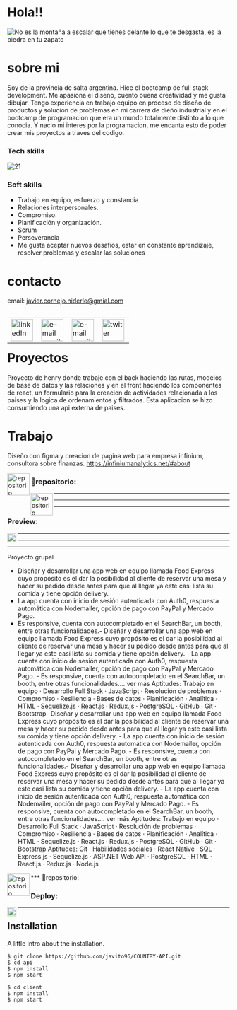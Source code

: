 # Hola!!
![No es la montaña a escalar que tienes delante lo que te desgasta, es la piedra en tu zapato](https://user-images.githubusercontent.com/94643515/205610185-0a9a7131-2d42-43d8-96a4-e34a36e92e61.gif)
# sobre mi
Soy de la provincia de salta argentina. Hice el bootcamp de full stack development. Me apasiona el diseño, cuento buena creatividad y me gusta dibujar. Tengo experiencia en  trabajo equipo en proceso de diseño de productos y solucion de problemas en mi carrera de dieño industrial y en el bootcamp de programacion que era un mundo totalmente distinto a lo que conocia. Y nacio mi interes por la programacion, me encanta esto de poder crear mis proyectos a traves del codigo.


### Tech skills

![21](https://user-images.githubusercontent.com/94643515/205609119-d1c2e2ad-e672-4b21-a297-897888e4f7f6.gif)



### Soft skills

- Trabajo en equipo, esfuerzo y constancia
- Relaciones interpersonales.
- Compromiso.
- Planificación y organización.
- Scrum
- Perseverancia
- Me gusta aceptar nuevos desafíos, estar en constante aprendizaje, resolver problemas y escalar las soluciones


# contacto
email: javier.cornejo.niderle@gmial.com
<table align="left"> 
  <td>
<a href="https://www.linkedin.com/in/javiercornejo-developerfullstack/">
  <img align="left" src="https://i.imgur.com/pSEI8t9.png" alt="linkedIn" height="50" width="50" />
</a>
  </td>
  <td>
<a href="mailto:javier.cornejo.niderle@gmial.com">
  <img align= "left" src="https://cdn-icons-png.flaticon.com/512/5968/5968534.png" alt="e-mail gmail" height="50" />
</a>
  </td>
      <td>
<a href="https://www.instagram.com/javiercornejo1/">
  <img align= "left" src="https://upload.wikimedia.org/wikipedia/commons/thumb/e/e7/Instagram_logo_2016.svg/2048px-Instagram_logo_2016.svg.png" alt="e-mail gmail" height="50" />
</a>
  </td>
          <td>
<a href="https://twitter.com/Javit0Cornejo">
  <img align= "left" src="https://upload.wikimedia.org/wikipedia/commons/thumb/4/4f/Twitter-logo.svg/2491px-Twitter-logo.svg.png" alt="twiter" height="50" />
</a>
  </td>  
</table>

***
***
____
# Proyectos  
Proyecto de henry donde trabaje con el back haciendo las rutas, modelos de base de datos y las relaciones y en el front haciendo los componentes de react, un formulario para la creacion de actividades relacionada a los paises y la logica de ordenamientos y filtrados.
  Esta aplicacion se hizo consumiendo una api externa de paises.
  
 # Trabajo
  Diseño con figma y creacion de pagina web para empresa infinium, consultora  sobre finanzas.
  https://infiniumanalytics.net/#about
  
<a href="https://infiniumanalytics.net/#about">
  <img align= "left" src="https://www.google.com/url?sa=i&url=https%3A%2F%2Fwww.pngwing.com%2Fes%2Ffree-png-vwovz&psig=AOvVaw0Ti1B3-D7mlaybSoTaQf_g&ust=1684620159852000&source=images&cd=vfe&ved=0CBEQjRxqFwoTCID3gaSxgv8CFQAAAAAdAAAAABAZ" alt="repositorio" height="50" />
</a>
  
  
### 📁repositorio:
<td>
<a href="https://github.com/javito96/COUNTRY-API">
  <img align= "left" src="https://cdn4.iconfinder.com/data/icons/iconsimple-logotypes/512/github-512.png" alt="repositorio" height="50" />
</a>
 </td>
 
 
 ***
 ***
 ***
  
### Preview: <td>
 <a href="https://www.canva.com/design/DAFT7t9ojKs/JjhoNvGn71n_pC5gkItIZA/view#2">
  <img align= "left" src="https://upload.wikimedia.org/wikipedia/commons/thumb/0/08/Canva_icon_2021.svg/2048px-Canva_icon_2021.svg.png" alt="preview" height="20" />
</a>

 
 
 ***
 ***
 ***
  Proyecto grupal 
  - Diseñar y desarrollar una app web en equipo llamada Food Express cuyo propósito es el dar la posibilidad al cliente de reservar una mesa y hacer su pedido desde antes para que al llegar ya este casi lista su comida y tiene opción delivery. 
- La app cuenta con inicio de sesión autenticada con Auth0, respuesta automática con Nodemailer, opción de pago con PayPal y Mercado Pago.
- Es responsive, cuenta con autocompletado en el SearchBar, un booth, entre otras funcionalidades.- Diseñar y desarrollar una app web en equipo llamada Food Express cuyo propósito es el dar la posibilidad al cliente de reservar una mesa y hacer su pedido desde antes para que al llegar ya este casi lista su comida y tiene opción delivery. - La app cuenta con inicio de sesión autenticada con Auth0, respuesta automática con Nodemailer, opción de pago con PayPal y Mercado Pago. - Es responsive, cuenta con autocompletado en el SearchBar, un booth, entre otras funcionalidades.… ver más
Aptitudes: Trabajo en equipo · Desarrollo Full Stack · JavaScript · Resolución de problemas · Compromiso · Resiliencia · Bases de datos · Planificación · Analítica · HTML · Sequelize.js · React.js · Redux.js · PostgreSQL · GitHub · Git · Bootstrap- Diseñar y desarrollar una app web en equipo llamada Food Express cuyo propósito es el dar la posibilidad al cliente de reservar una mesa y hacer su pedido desde antes para que al llegar ya este casi lista su comida y tiene opción delivery. - La app cuenta con inicio de sesión autenticada con Auth0, respuesta automática con Nodemailer, opción de pago con PayPal y Mercado Pago. - Es responsive, cuenta con autocompletado en el SearchBar, un booth, entre otras funcionalidades.- Diseñar y desarrollar una app web en equipo llamada Food Express cuyo propósito es el dar la posibilidad al cliente de reservar una mesa y hacer su pedido desde antes para que al llegar ya este casi lista su comida y tiene opción delivery. - La app cuenta con inicio de sesión autenticada con Auth0, respuesta automática con Nodemailer, opción de pago con PayPal y Mercado Pago. - Es responsive, cuenta con autocompletado en el SearchBar, un booth, entre otras funcionalidades.… ver más Aptitudes: Trabajo en equipo · Desarrollo Full Stack · JavaScript · Resolución de problemas · Compromiso · Resiliencia · Bases de datos · Planificación · Analítica · HTML · Sequelize.js · React.js · Redux.js · PostgreSQL · GitHub · Git · Bootstrap
Aptitudes: Git · Habilidades sociales · React Native · SQL · Express.js · Sequelize.js · ASP.NET Web API · PostgreSQL · HTML · React.js · Redux.js · Node.js

  
  
 </td>
 ***
  📁repositorio:
<td>
<a href="https://github.com/FoodExpressPF">
  <img align= "left" src="https://cdn4.iconfinder.com/data/icons/iconsimple-logotypes/512/github-512.png" alt="repositorio" height="50" />
</a>
 </td>
 
 

### Deploy: <td>
 <a href="https://www.foodexpress.vercel.app/">
  <img align= "left" src="https://encrypted-tbn0.gstatic.com/images?q=tbn:ANd9GcT1xh8kPpdGNbhHijecuyxqm0BXna_l8unKv8WzbL8&s" alt="preview" height="20" />
</a>
 </td>
 
 
 ____
 
 
 
## Installation

A little intro about the installation. 
```
$ git clone https://github.com/javito96/COUNTRY-API.git
$ cd api
$ npm install
$ npm start
```

```
$ cd client
$ npm install
$ npm start
```

  
